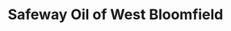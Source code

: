 ---
title: "Safeway Oil of West Bloomfield"
url: /west-bloomfield/safeway-oil-of-west-bloomfield/
shop: convenience
---